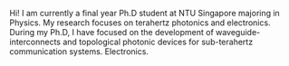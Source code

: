 Hi! 
I am currently a final year Ph.D student at NTU Singapore majoring in Physics. My research focuses on terahertz photonics and electronics. During my Ph.D, I have focused on the development of waveguide-interconnects and topological photonic devices for sub-terahertz communication systems. 
Electronics. 

